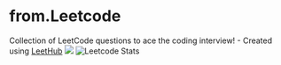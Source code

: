 # from.Leetcode
Collection of LeetCode questions to ace the coding interview! - Created using [LeetHub](https://github.com/vij_sharu_dax/LeetHub)
![](https://leetcard.jacoblin.cool/vij_sharu_dax?ext=activity)
![Leetcode Stats](https://leetcard.jacoblin.cool/vij_sharu_dax)
